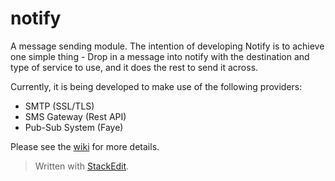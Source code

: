 # notify

A message sending module. The intention of developing Notify is to achieve one simple thing - Drop in a message into notify with the destination and type of service to use, and it does the rest to send it across.

Currently, it is being developed to make use of the following providers:

 - SMTP (SSL/TLS)
 - SMS Gateway (Rest API)
 - Pub-Sub System (Faye)

Please see the [wiki](https://github.com/rishabh9/notify/wiki) for more details.

> Written with [StackEdit](https://stackedit.io/).

